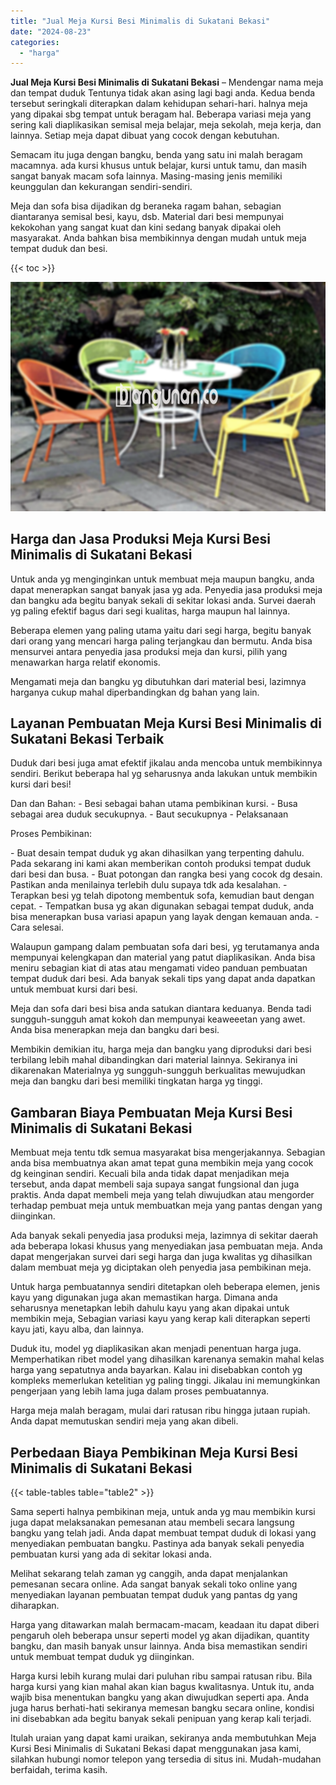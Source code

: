 ```yaml
---
title: "Jual Meja Kursi Besi Minimalis di Sukatani Bekasi"
date: "2024-08-23"
categories: 
  - "harga"
---
```


**Jual Meja Kursi Besi Minimalis di Sukatani Bekasi** – Mendengar nama meja dan tempat duduk Tentunya tidak akan asing lagi bagi anda. Kedua benda tersebut seringkali diterapkan dalam kehidupan sehari-hari. halnya meja yang dipakai sbg tempat untuk beragam hal. Beberapa variasi meja yang sering kali diaplikasikan semisal meja belajar, meja sekolah, meja kerja, dan lainnya. Setiap meja dapat dibuat yang cocok dengan kebutuhan.

Semacam itu juga dengan bangku, benda yang satu ini malah beragam macamnya. ada kursi khusus untuk belajar, kursi untuk tamu, dan masih sangat banyak macam sofa lainnya. Masing-masing jenis memiliki keunggulan dan kekurangan sendiri-sendiri.

Meja dan sofa bisa dijadikan dg beraneka ragam bahan, sebagian diantaranya semisal besi, kayu, dsb. Material dari besi mempunyai kekokohan yang sangat kuat dan kini sedang banyak dipakai oleh masyarakat. Anda bahkan bisa membikinnya dengan mudah untuk meja tempat duduk dan besi.

{{< toc >}}

![Jual Meja Kursi Besi Minimalis di Sukatani Bekasi](/images/jual-meja-besi-murah33.png)

## Harga dan Jasa Produksi Meja Kursi Besi Minimalis di Sukatani Bekasi

Untuk anda yg menginginkan untuk membuat meja maupun bangku, anda dapat menerapkan sangat banyak jasa yg ada. Penyedia jasa produksi meja dan bangku ada begitu banyak sekali di sekitar lokasi anda. Survei daerah yg paling efektif bagus dari segi kualitas, harga maupun hal lainnya.

Beberapa elemen yang paling utama yaitu dari segi harga, begitu banyak dari orang yang mencari harga paling terjangkau dan bermutu. Anda bisa mensurvei antara penyedia jasa produksi meja dan kursi, pilih yang menawarkan harga relatif ekonomis.

Mengamati meja dan bangku yg dibutuhkan dari material besi, lazimnya harganya cukup mahal diperbandingkan dg bahan yang lain.

## Layanan Pembuatan Meja Kursi Besi Minimalis di Sukatani Bekasi Terbaik

Duduk dari besi juga amat efektif jikalau anda mencoba untuk membikinnya sendiri. Berikut beberapa hal yg seharusnya anda lakukan untuk membikin kursi dari besi!

Dan dan Bahan: - Besi sebagai bahan utama pembikinan kursi. - Busa sebagai area duduk secukupnya. - Baut secukupnya - Pelaksanaan

Proses Pembikinan:

\- Buat desain tempat duduk yg akan dihasilkan yang terpenting dahulu. Pada sekarang ini kami akan memberikan contoh produksi tempat duduk dari besi dan busa. - Buat potongan dan rangka besi yang cocok dg desain. Pastikan anda menilainya terlebih dulu supaya tdk ada kesalahan. - Terapkan besi yg telah dipotong membentuk sofa, kemudian baut dengan cepat. - Tempatkan busa yg akan digunakan sebagai tempat duduk, anda bisa menerapkan busa variasi apapun yang layak dengan kemauan anda. - Cara selesai.

Walaupun gampang dalam pembuatan sofa dari besi, yg terutamanya anda mempunyai kelengkapan dan material yang patut diaplikasikan. Anda bisa meniru sebagian kiat di atas atau mengamati video panduan pembuatan tempat duduk dari besi. Ada banyak sekali tips yang dapat anda dapatkan untuk membuat kursi dari besi.

Meja dan sofa dari besi bisa anda satukan diantara keduanya. Benda tadi sungguh-sungguh amat kokoh dan mempunyai keaweeetan yang awet. Anda bisa menerapkan meja dan bangku dari besi.

Membikin demikian itu, harga meja dan bangku yang diproduksi dari besi terbilang lebih mahal dibandingkan dari material lainnya. Sekiranya ini dikarenakan Materialnya yg sungguh-sungguh berkualitas mewujudkan meja dan bangku dari besi memiliki tingkatan harga yg tinggi.

## Gambaran Biaya Pembuatan Meja Kursi Besi Minimalis di Sukatani Bekasi

Membuat meja tentu tdk semua masyarakat bisa mengerjakannya. Sebagian anda bisa membuatnya akan amat tepat guna membikin meja yang cocok dg keinginan sendiri. Kecuali bila anda tidak dapat menjadikan meja tersebut, anda dapat membeli saja supaya sangat fungsional dan juga praktis. Anda dapat membeli meja yang telah diwujudkan atau mengorder terhadap pembuat meja untuk membuatkan meja yang pantas dengan yang diinginkan.

Ada banyak sekali penyedia jasa produksi meja, lazimnya di sekitar daerah ada beberapa lokasi khusus yang menyediakan jasa pembuatan meja. Anda dapat mengerjakan survei dari segi harga dan juga kwalitas yg dihasilkan dalam membuat meja yg diciptakan oleh penyedia jasa pembikinan meja.

Untuk harga pembuatannya sendiri ditetapkan oleh beberapa elemen, jenis kayu yang digunakan juga akan memastikan harga. Dimana anda seharusnya menetapkan lebih dahulu kayu yang akan dipakai untuk membikin meja, Sebagian variasi kayu yang kerap kali diterapkan seperti kayu jati, kayu alba, dan lainnya.

Duduk itu, model yg diaplikasikan akan menjadi penentuan harga juga. Memperhatikan ribet model yang dihasilkan karenanya semakin mahal kelas harga yang sepatutnya anda bayarkan. Kalau ini disebabkan contoh yg kompleks memerlukan ketelitian yg paling tinggi. Jikalau ini memungkinkan pengerjaan yang lebih lama juga dalam proses pembuatannya.

Harga meja malah beragam, mulai dari ratusan ribu hingga jutaan rupiah. Anda dapat memutuskan sendiri meja yang akan dibeli.

## Perbedaan Biaya Pembikinan Meja Kursi Besi Minimalis di Sukatani Bekasi

{{< table-tables table="table2" >}}

Sama seperti halnya pembikinan meja, untuk anda yg mau membikin kursi juga dapat melaksanakan pemesanan atau membeli secara langsung bangku yang telah jadi. Anda dapat membuat tempat duduk di lokasi yang menyediakan pembuatan bangku. Pastinya ada banyak sekali penyedia pembuatan kursi yang ada di sekitar lokasi anda.

Melihat sekarang telah zaman yg canggih, anda dapat menjalankan pemesanan secara online. Ada sangat banyak sekali toko online yang menyediakan layanan pembuatan tempat duduk yang pantas dg yang diharapkan.

Harga yang ditawarkan malah bermacam-macam, keadaan itu dapat diberi pengaruh oleh beberapa unsur seperti model yg akan dijadikan, quantity bangku, dan masih banyak unsur lainnya. Anda bisa memastikan sendiri untuk membuat tempat duduk yg diinginkan.

Harga kursi lebih kurang mulai dari puluhan ribu sampai ratusan ribu. Bila harga kursi yang kian mahal akan kian bagus kwalitasnya. Untuk itu, anda wajib bisa menentukan bangku yang akan diwujudkan seperti apa. Anda juga harus berhati-hati sekiranya memesan bangku secara online, kondisi ini disebabkan ada begitu banyak sekali penipuan yang kerap kali terjadi.

Itulah uraian yang dapat kami uraikan, sekiranya anda membutuhkan Meja Kursi Besi Minimalis di Sukatani Bekasi dapat menggunakan jasa kami, silahkan hubungi nomor telepon yang tersedia di situs ini. Mudah-mudahan berfaidah, terima kasih.
